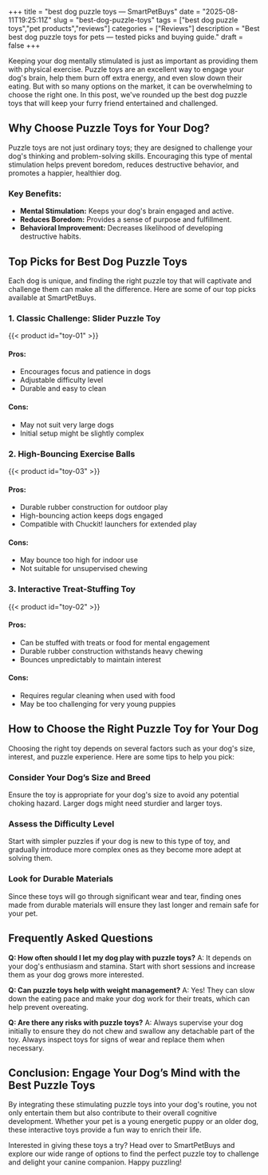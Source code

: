 +++
title = "best dog puzzle toys — SmartPetBuys"
date = "2025-08-11T19:25:11Z"
slug = "best-dog-puzzle-toys"
tags = ["best dog puzzle toys","pet products","reviews"]
categories = ["Reviews"]
description = "Best best dog puzzle toys for pets — tested picks and buying guide."
draft = false
+++

Keeping your dog mentally stimulated is just as important as providing them with physical exercise. Puzzle toys are an excellent way to engage your dog's brain, help them burn off extra energy, and even slow down their eating. But with so many options on the market, it can be overwhelming to choose the right one. In this post, we've rounded up the best dog puzzle toys that will keep your furry friend entertained and challenged.

## Why Choose Puzzle Toys for Your Dog?

Puzzle toys are not just ordinary toys; they are designed to challenge your dog's thinking and problem-solving skills. Encouraging this type of mental stimulation helps prevent boredom, reduces destructive behavior, and promotes a happier, healthier dog. 

### Key Benefits:
- **Mental Stimulation:** Keeps your dog's brain engaged and active.
- **Reduces Boredom:** Provides a sense of purpose and fulfillment.
- **Behavioral Improvement:** Decreases likelihood of developing destructive habits.

## Top Picks for Best Dog Puzzle Toys

Each dog is unique, and finding the right puzzle toy that will captivate and challenge them can make all the difference. Here are some of our top picks available at SmartPetBuys.

### 1. Classic Challenge: Slider Puzzle Toy
{{< product id="toy-01" >}}

#### Pros:
- Encourages focus and patience in dogs
- Adjustable difficulty level
- Durable and easy to clean

#### Cons:
- May not suit very large dogs
- Initial setup might be slightly complex

### 2. High-Bouncing Exercise Balls
{{< product id="toy-03" >}}

#### Pros:
- Durable rubber construction for outdoor play
- High-bouncing action keeps dogs engaged
- Compatible with Chuckit! launchers for extended play

#### Cons:
- May bounce too high for indoor use
- Not suitable for unsupervised chewing

### 3. Interactive Treat-Stuffing Toy
{{< product id="toy-02" >}}

#### Pros:
- Can be stuffed with treats or food for mental engagement
- Durable rubber construction withstands heavy chewing
- Bounces unpredictably to maintain interest

#### Cons:
- Requires regular cleaning when used with food
- May be too challenging for very young puppies

## How to Choose the Right Puzzle Toy for Your Dog

Choosing the right toy depends on several factors such as your dog's size, interest, and puzzle experience. Here are some tips to help you pick:

### Consider Your Dog’s Size and Breed
Ensure the toy is appropriate for your dog's size to avoid any potential choking hazard. Larger dogs might need sturdier and larger toys.

### Assess the Difficulty Level
Start with simpler puzzles if your dog is new to this type of toy, and gradually introduce more complex ones as they become more adept at solving them.

### Look for Durable Materials
Since these toys will go through significant wear and tear, finding ones made from durable materials will ensure they last longer and remain safe for your pet.

## Frequently Asked Questions

**Q: How often should I let my dog play with puzzle toys?**
A: It depends on your dog's enthusiasm and stamina. Start with short sessions and increase them as your dog grows more interested.

**Q: Can puzzle toys help with weight management?**
A: Yes! They can slow down the eating pace and make your dog work for their treats, which can help prevent overeating.

**Q: Are there any risks with puzzle toys?**
A: Always supervise your dog initially to ensure they do not chew and swallow any detachable part of the toy. Always inspect toys for signs of wear and replace them when necessary.

## Conclusion: Engage Your Dog’s Mind with the Best Puzzle Toys

By integrating these stimulating puzzle toys into your dog's routine, you not only entertain them but also contribute to their overall cognitive development. Whether your pet is a young energetic puppy or an older dog, these interactive toys provide a fun way to enrich their life.

Interested in giving these toys a try? Head over to SmartPetBuys and explore our wide range of options to find the perfect puzzle toy to challenge and delight your canine companion. Happy puzzling!